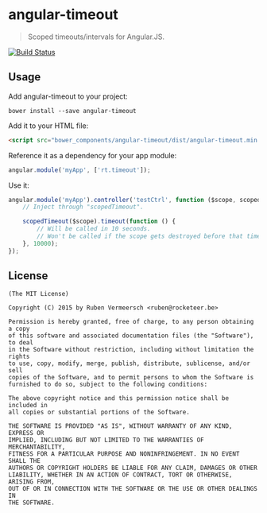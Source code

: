 # angular-timeout

> Scoped timeouts/intervals for Angular.JS.

[![Build Status](https://travis-ci.org/rubenv/angular-timeout.png?branch=master)](https://travis-ci.org/rubenv/angular-timeout)

## Usage
Add angular-timeout to your project:

```
bower install --save angular-timeout
```

Add it to your HTML file:

```html
<script src="bower_components/angular-timeout/dist/angular-timeout.min.js"></script>
```

Reference it as a dependency for your app module:

```js
angular.module('myApp', ['rt.timeout']);
```

Use it:

```js
angular.module('myApp').controller('testCtrl', function ($scope, scopedTimeout) {
    // Inject through "scopedTimeout".

    scopedTimeout($scope).timeout(function () {
        // Will be called in 10 seconds.
        // Won't be called if the scope gets destroyed before that time.
    }, 10000);
});
```

## License 

    (The MIT License)

    Copyright (C) 2015 by Ruben Vermeersch <ruben@rocketeer.be>

    Permission is hereby granted, free of charge, to any person obtaining a copy
    of this software and associated documentation files (the "Software"), to deal
    in the Software without restriction, including without limitation the rights
    to use, copy, modify, merge, publish, distribute, sublicense, and/or sell
    copies of the Software, and to permit persons to whom the Software is
    furnished to do so, subject to the following conditions:

    The above copyright notice and this permission notice shall be included in
    all copies or substantial portions of the Software.

    THE SOFTWARE IS PROVIDED "AS IS", WITHOUT WARRANTY OF ANY KIND, EXPRESS OR
    IMPLIED, INCLUDING BUT NOT LIMITED TO THE WARRANTIES OF MERCHANTABILITY,
    FITNESS FOR A PARTICULAR PURPOSE AND NONINFRINGEMENT. IN NO EVENT SHALL THE
    AUTHORS OR COPYRIGHT HOLDERS BE LIABLE FOR ANY CLAIM, DAMAGES OR OTHER
    LIABILITY, WHETHER IN AN ACTION OF CONTRACT, TORT OR OTHERWISE, ARISING FROM,
    OUT OF OR IN CONNECTION WITH THE SOFTWARE OR THE USE OR OTHER DEALINGS IN
    THE SOFTWARE.
